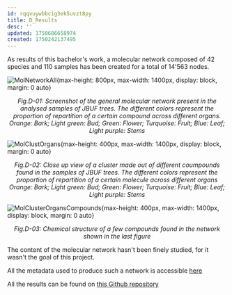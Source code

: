 ```yaml
---
id: rqqvuywbbcig3ek5uvzt8py
title: D_Results
desc: ''
updated: 1750686658974
created: 1750242137495
---
```

As results of this bachelor's work, a molecular network composed of 42 species and 110 samples has been created for a total of 14'563 nodes.

![MolNetworkAll](assets/images_srérat/MolecularNetwork_All.PNG){max-height: 800px, max-width: 1400px, display: block, margin: 0 auto}
   _<center>Fig.D-01: Screenshot of the general molecular network present in the analysed samples of JBUF trees. The different colors represent the proportion of repartition of a certain compound across different organs._
   _Orange: Bark; Light green: Bud; Green: Flower; Turquoise: Fruit; Blue: Leaf; Light purple: Stems</center>_

![MolClustOrgans](assets/images_srérat/Molecular_Cluster_Organs.PNG){max-height: 400px, max-width: 1400px, display: block, margin: 0 auto}
_<center>Fig.D-02: Close up view of a cluster made out of different coumpounds found in the samples of JBUF trees. The different colors represent the proportion of repartition of a certain molecule across different organs_
_Orange: Bark; Light green: Bud; Green: Flower; Turquoise: Fruit; Blue: Leaf; Light purple: Stems</center>_


![MolClusterOrgansCompounds](assets/images_srérat/Molecular_Cluster_Organs_Compounds.PNG){max-height: 400px, max-width: 1400px, display: block, margin: 0 auto}
_<center>Fig.D-03: Chemical structure of a few compounds found in the network shown in the last figure</center>_



The content of the molecular network hasn't been finely studied, for it wasn't the goal of this project.

All the metadata used to produce such a network is accessible [here](https://github.com/digital-botanical-gardens-initiative/jbuf-trees/tree/main/docs/mapp_project_00067/mapp_batch_00174/metadata)


All the results can be found on [this Github repository](https://github.com/digital-botanical-gardens-initiative/jbuf-trees/tree/main/docs/mapp_project_00067/mapp_batch_00174/results)